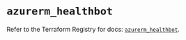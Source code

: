 # `azurerm_healthbot`

Refer to the Terraform Registry for docs: [`azurerm_healthbot`](https://registry.terraform.io/providers/hashicorp/azurerm/4.51.0/docs/resources/healthbot).
